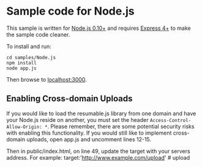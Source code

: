 # Sample code for Node.js

This sample is written for [Node.js 0.10+](http://nodejs.org/) and requires
[Express 4+](http://expressjs.com/) to make the sample code cleaner.

To install and run:

    cd samples/Node.js
    npm install
    node app.js

Then browse to [localhost:3000](http://localhost:3000).

## Enabling Cross-domain Uploads

If you would like to load the resumable.js library from one domain and have your
Node.js reside on another, you must set the header
`Access-Control-Allow-Origin: *`. Please remember, there are some potential
security risks with enabling this functionality.  If you would still like to
implement cross-domain uploads, open app.js and uncomment lines 12-15.

Then in public/index.html, on line 49, update the target with your servers
address.  For example: target:'http://www.example.com/upload'
#   u p l o a d  
 